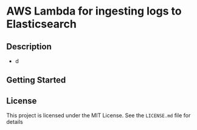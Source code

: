 # AWS Lambda for ingesting logs to Elasticsearch

## Description

- d

## Getting Started



## License

This project is licensed under the MIT License. See the `LICENSE.md` file for details